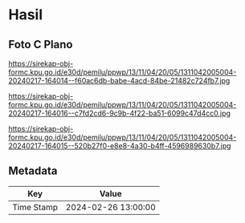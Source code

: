 # Hasil

## Foto C Plano

https://sirekap-obj-formc.kpu.go.id/e30d/pemilu/ppwp/13/11/04/20/05/1311042005004-20240217-164014--f60ac6db-babe-4acd-84be-21482c724fb7.jpg

https://sirekap-obj-formc.kpu.go.id/e30d/pemilu/ppwp/13/11/04/20/05/1311042005004-20240217-164016--c7fd2cd6-9c9b-4f22-ba51-6099c47d4cc0.jpg

https://sirekap-obj-formc.kpu.go.id/e30d/pemilu/ppwp/13/11/04/20/05/1311042005004-20240217-164015--520b27f0-e8e8-4a30-b4ff-4596989630b7.jpg


## Metadata

| Key        | Value               |
| ---------- | ------------------- |
| Time Stamp | 2024-02-26 13:00:00 |



